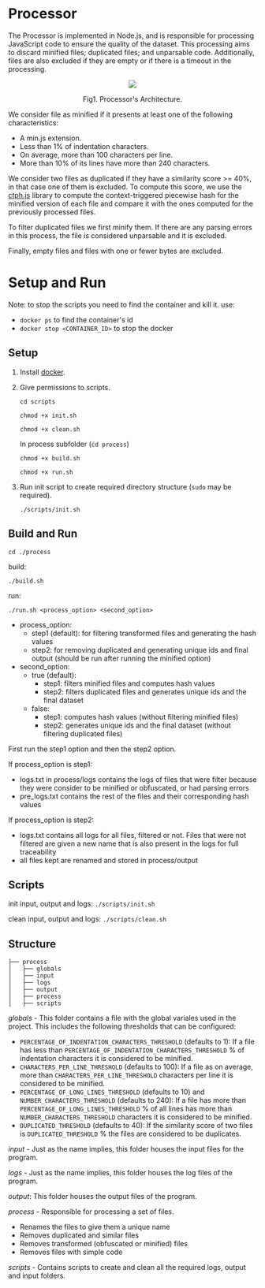 # Processor

The Processor is implemented in Node.js, and is responsible for processing JavaScript code to ensure the quality of the dataset. This processing aims to discard minified files; duplicated files; and unparsable code. Additionally, files are also excluded if they are empty or if there is a timeout in the processing. 

<p align="center">
  <img  src="https://user-images.githubusercontent.com/36470825/171437314-ed9d534f-115f-4327-be44-589f086b20b6.png">
  <p align="center">Fig1. Processor's Architecture.
</p>
</p>


We consider file as minified if it presents at least one of the following characteristics:
* A min.js extension. 
* Less than 1\% of indentation characters.
* On average, more than 100 characters per line.
* More than 10\% of its lines have more than 240 characters.


We consider two files as duplicated if they have a similarity score >= 40\%, in that case one of them is excluded. To compute this score, we use the [ctph.js](https://www.npmjs.com/package/ctph.js) library to compute the context-triggered piecewise hash for the minified version of each file and compare it with the ones computed for the previously processed files. 

To filter duplicated files we first minify them. If there are any parsing errors in this process, the file is considered unparsable and it is excluded.

Finally, empty files and files with one or fewer bytes are excluded.


# Setup and Run

Note: to stop the scripts you need to find the container and kill it. use:
* `docker ps` to find the container's id
* `docker stop <CONTAINER_ID>` to stop the docker

## Setup


1. Install [docker](https://docs.docker.com/get-docker/).


3. Give permissions to scripts.

    `cd scripts`

    `chmod +x init.sh`

    `chmod +x clean.sh`

    In process subfolder (`ćd process`)

    `chmod +x build.sh`

    `chmod +x run.sh`

4. Run init script to create required directory structure (`sudo` may be required).

    `./scripts/init.sh`
  

## Build and Run

`cd ./process`

build: 

`./build.sh`

run: 

`./run.sh <process_option> <second_option>`

* process_option:
    * step1 (default): for filtering transformed files and generating the hash values
    * step2: for removing duplicated and generating unique ids and final output (should be run after running the minified option)
* second_option:
    * true (default): 
        * step1: filters minified files and computes hash values
        * step2: filters duplicated files and generates unique ids and the final dataset
    * false: 
        * step1: computes hash values (without filtering minified files)
        * step2: generates unique ids and the final dataset (without filtering duplicated files)


First run the step1 option and then the step2 option.


If process_option is step1:
* logs.txt in process/logs contains the logs of files that were filter because they were consider to be minified or obfuscated, or had parsing errors
* pre_logs.txt contains the rest of the files and their corresponding hash values

If process_option is step2:
* logs.txt contains all logs for all files, filtered or not. Files that were not filtered are given a new name that is also present in the logs for full traceability
* all files kept are renamed and stored in process/output


## Scripts

init input, output and logs: `./scripts/init.sh`

clean input, output and logs: `./scripts/clean.sh`



## Structure

```src
├── process
│   ├── globals
│   ├── input
│   ├── logs
│   ├── output
│   ├── process
│   ├── scripts
```

_globals_ - This folder contains a file with the global variales used in the project. This includes the following thresholds that can be configured:
 * `PERCENTAGE_OF_INDENTATION_CHARACTERS_THRESHOLD` (defaults to 1): If a file has less than `PERCENTAGE_OF_INDENTATION_CHARACTERS_THRESHOLD` % of indentation characters it is considered to be minified.
 * `CHARACTERS_PER_LINE_THRESHOLD` (defaults to 100): If a file as on average, more than `CHARACTERS_PER_LINE_THRESHOLD` characters per line it is considered to be minified.
 * `PERCENTAGE_OF_LONG_LINES_THRESHOLD` (defaults to 10) and `NUMBER_CHARACTERS_THRESHOLD` (defaults to 240): If a file has more than `PERCENTAGE_OF_LONG_LINES_THRESHOLD` % of all lines has more than `NUMBER_CHARACTERS_THRESHOLD` characters it is considered to be minified.
 * `DUPLICATED_THRESHOLD` (defaults to 40): If the similarity score of two files is `DUPLICATED_THRESHOLD` % the files are considered to be duplicates.


_input_ - Just as the name implies, this folder houses the input files for the program.

_logs_ - Just as the name implies, this folder houses the log files of the program.

_output_: This folder houses the output files of the program.

_process_ - Responsible for processing a set of files.
* Renames the files to give them a unique name
* Removes duplicated and similar files
* Removes transformed (obfuscated or minified) files
* Removes files with simple code

_scripts_ - Contains scripts to create and clean all the required logs, output and input folders.

